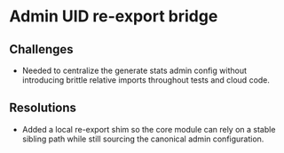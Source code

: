 # Admin UID re-export bridge

## Challenges
- Needed to centralize the generate stats admin config without introducing brittle relative imports throughout tests and cloud code.

## Resolutions
- Added a local re-export shim so the core module can rely on a stable sibling path while still sourcing the canonical admin configuration.
